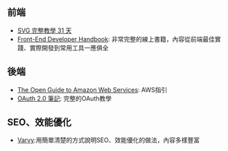 
## 前端
- [SVG 完整教學 31 天](http://www.oxxostudio.tw/articles/201410/svg-tutorial.html)
- [Front-End Developer Handbook](https://www.gitbook.com/book/frontendmasters/front-end-handbook/details): 非常完整的線上書籍，內容從前端最佳實踐、實際開發到常用工具一應俱全

## 後端
- [The Open Guide to Amazon Web Services](https://github.com/open-guides/og-aws): AWS指引
- [OAuth 2.0 筆記](https://blog.yorkxin.org/2013/09/30/oauth2-1-introduction): 完整的OAuth教學

## SEO、效能優化
- [Varvy](https://varvy.com/):用簡單清楚的方式說明SEO、效能優化的做法，內容多樣豐富
